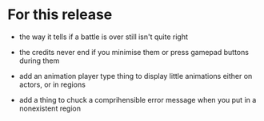 For this release
===============
- the way it tells if a battle is over still isn't quite right

- the credits never end if you minimise them or press gamepad buttons during
  them

- add an animation player type thing to display little animations either on
  actors, or in regions

- add a thing to chuck a comprihensible error message when you put in a
  nonexistent region
